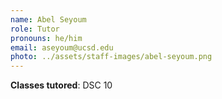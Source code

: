 ```yaml
---
name: Abel Seyoum
role: Tutor
pronouns: he/him
email: aseyoum@ucsd.edu
photo: ../assets/staff-images/abel-seyoum.png
---
```

**Classes tutored**: DSC 10